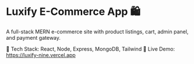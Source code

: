 # Luxify E-Commerce App 🛍️
A full-stack MERN e-commerce site with product listings, cart, admin panel, and payment gateway.

🔧 Tech Stack: React, Node, Express, MongoDB, Tailwind
🚀 Live Demo: https://luxify-nine.vercel.app
